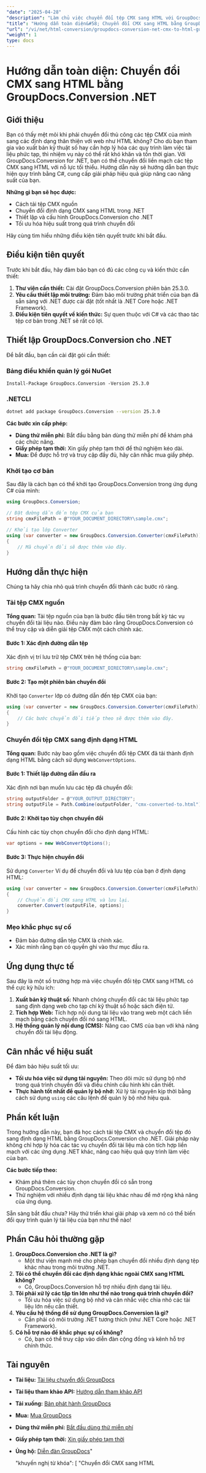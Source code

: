 ```yaml
---
"date": "2025-04-28"
"description": "Làm chủ việc chuyển đổi tệp CMX sang HTML với GroupDocs.Conversion cho .NET. Hướng dẫn này cung cấp hướng dẫn từng bước sử dụng C# để tích hợp quy trình làm việc tài liệu hiệu quả."
"title": "Hướng dẫn toàn diện&#58; Chuyển đổi CMX sang HTML bằng GroupDocs.Conversion .NET để tích hợp quy trình làm việc tài liệu liền mạch"
"url": "/vi/net/html-conversion/groupdocs-conversion-net-cmx-to-html-guide/"
"weight": 1
type: docs
---
```

# Hướng dẫn toàn diện: Chuyển đổi CMX sang HTML bằng GroupDocs.Conversion .NET

## Giới thiệu

Bạn có thấy mệt mỏi khi phải chuyển đổi thủ công các tệp CMX của mình sang các định dạng thân thiện với web như HTML không? Cho dù bạn tham gia vào xuất bản kỹ thuật số hay cần hợp lý hóa các quy trình làm việc tài liệu phức tạp, thì nhiệm vụ này có thể rất khó khăn và tốn thời gian. Với GroupDocs.Conversion for .NET, bạn có thể chuyển đổi liền mạch các tệp CMX sang HTML với nỗ lực tối thiểu. Hướng dẫn này sẽ hướng dẫn bạn thực hiện quy trình bằng C#, cung cấp giải pháp hiệu quả giúp nâng cao năng suất của bạn.

**Những gì bạn sẽ học được:**
- Cách tải tệp CMX nguồn
- Chuyển đổi định dạng CMX sang HTML trong .NET
- Thiết lập và cấu hình GroupDocs.Conversion cho .NET
- Tối ưu hóa hiệu suất trong quá trình chuyển đổi

Hãy cùng tìm hiểu những điều kiện tiên quyết trước khi bắt đầu.

## Điều kiện tiên quyết

Trước khi bắt đầu, hãy đảm bảo bạn có đủ các công cụ và kiến thức cần thiết:

1. **Thư viện cần thiết:** Cài đặt GroupDocs.Conversion phiên bản 25.3.0.
2. **Yêu cầu thiết lập môi trường:** Đảm bảo môi trường phát triển của bạn đã sẵn sàng với .NET được cài đặt (tốt nhất là .NET Core hoặc .NET Framework).
3. **Điều kiện tiên quyết về kiến thức:** Sự quen thuộc với C# và các thao tác tệp cơ bản trong .NET sẽ rất có lợi.

## Thiết lập GroupDocs.Conversion cho .NET

Để bắt đầu, bạn cần cài đặt gói cần thiết:

### Bảng điều khiển quản lý gói NuGet
```shell
Install-Package GroupDocs.Conversion -Version 25.3.0
```

### .NETCLI
```bash
dotnet add package GroupDocs.Conversion --version 25.3.0
```

**Các bước xin cấp phép:**
- **Dùng thử miễn phí:** Bắt đầu bằng bản dùng thử miễn phí để khám phá các chức năng.
- **Giấy phép tạm thời:** Xin giấy phép tạm thời để thử nghiệm kéo dài.
- **Mua:** Để được hỗ trợ và truy cập đầy đủ, hãy cân nhắc mua giấy phép.

### Khởi tạo cơ bản

Sau đây là cách bạn có thể khởi tạo GroupDocs.Conversion trong ứng dụng C# của mình:

```csharp
using GroupDocs.Conversion;

// Đặt đường dẫn đến tệp CMX của bạn
string cmxFilePath = @"YOUR_DOCUMENT_DIRECTORY\sample.cmx";

// Khởi tạo lớp Converter
using (var converter = new GroupDocs.Conversion.Converter(cmxFilePath))
{
    // Mã chuyển đổi sẽ được thêm vào đây.
}
```

## Hướng dẫn thực hiện

Chúng ta hãy chia nhỏ quá trình chuyển đổi thành các bước rõ ràng.

### Tải tệp CMX nguồn

**Tổng quan:** Tải tệp nguồn của bạn là bước đầu tiên trong bất kỳ tác vụ chuyển đổi tài liệu nào. Điều này đảm bảo rằng GroupDocs.Conversion có thể truy cập và diễn giải tệp CMX một cách chính xác.

#### Bước 1: Xác định đường dẫn tệp
Xác định vị trí lưu trữ tệp CMX trên hệ thống của bạn:

```csharp
string cmxFilePath = @"YOUR_DOCUMENT_DIRECTORY\sample.cmx";
```

#### Bước 2: Tạo một phiên bản chuyển đổi
Khởi tạo `Converter` lớp có đường dẫn đến tệp CMX của bạn:

```csharp
using (var converter = new GroupDocs.Conversion.Converter(cmxFilePath))
{
    // Các bước chuyển đổi tiếp theo sẽ được thêm vào đây.
}
```

### Chuyển đổi tệp CMX sang định dạng HTML

**Tổng quan:** Bước này bao gồm việc chuyển đổi tệp CMX đã tải thành định dạng HTML bằng cách sử dụng `WebConvertOptions`.

#### Bước 1: Thiết lập đường dẫn đầu ra
Xác định nơi bạn muốn lưu các tệp đã chuyển đổi:

```csharp
string outputFolder = @"YOUR_OUTPUT_DIRECTORY";
string outputFile = Path.Combine(outputFolder, "cmx-converted-to.html");
```

#### Bước 2: Khởi tạo tùy chọn chuyển đổi
Cấu hình các tùy chọn chuyển đổi cho định dạng HTML:

```csharp
var options = new WebConvertOptions();
```

#### Bước 3: Thực hiện chuyển đổi
Sử dụng `Converter` Ví dụ để chuyển đổi và lưu tệp của bạn ở định dạng HTML:

```csharp
using (var converter = new GroupDocs.Conversion.Converter(cmxFilePath))
{
    // Chuyển đổi CMX sang HTML và lưu lại.
    converter.Convert(outputFile, options);
}
```

### Mẹo khắc phục sự cố

- Đảm bảo đường dẫn tệp CMX là chính xác.
- Xác minh rằng bạn có quyền ghi vào thư mục đầu ra.

## Ứng dụng thực tế

Sau đây là một số trường hợp mà việc chuyển đổi tệp CMX sang HTML có thể cực kỳ hữu ích:

1. **Xuất bản kỹ thuật số:** Nhanh chóng chuyển đổi các tài liệu phức tạp sang định dạng web cho tạp chí kỹ thuật số hoặc sách điện tử.
2. **Tích hợp Web:** Tích hợp nội dung tài liệu vào trang web một cách liền mạch bằng cách chuyển đổi nó sang HTML.
3. **Hệ thống quản lý nội dung (CMS):** Nâng cao CMS của bạn với khả năng chuyển đổi tài liệu động.

## Cân nhắc về hiệu suất

Để đảm bảo hiệu suất tối ưu:

- **Tối ưu hóa việc sử dụng tài nguyên:** Theo dõi mức sử dụng bộ nhớ trong quá trình chuyển đổi và điều chỉnh cấu hình khi cần thiết.
- **Thực hành tốt nhất để quản lý bộ nhớ:** Xử lý tài nguyên kịp thời bằng cách sử dụng `using` các câu lệnh để quản lý bộ nhớ hiệu quả.

## Phần kết luận

Trong hướng dẫn này, bạn đã học cách tải tệp CMX và chuyển đổi tệp đó sang định dạng HTML bằng GroupDocs.Conversion cho .NET. Giải pháp này không chỉ hợp lý hóa các tác vụ chuyển đổi tài liệu mà còn tích hợp liền mạch với các ứng dụng .NET khác, nâng cao hiệu quả quy trình làm việc của bạn.

**Các bước tiếp theo:**
- Khám phá thêm các tùy chọn chuyển đổi có sẵn trong GroupDocs.Conversion.
- Thử nghiệm với nhiều định dạng tài liệu khác nhau để mở rộng khả năng của ứng dụng.

Sẵn sàng bắt đầu chưa? Hãy thử triển khai giải pháp và xem nó có thể biến đổi quy trình quản lý tài liệu của bạn như thế nào!

## Phần Câu hỏi thường gặp

1. **GroupDocs.Conversion cho .NET là gì?**
   - Một thư viện mạnh mẽ cho phép bạn chuyển đổi nhiều định dạng tệp khác nhau trong môi trường .NET.
2. **Tôi có thể chuyển đổi các định dạng khác ngoài CMX sang HTML không?**
   - Có, GroupDocs.Conversion hỗ trợ nhiều định dạng tài liệu.
3. **Tôi phải xử lý các tập tin lớn như thế nào trong quá trình chuyển đổi?**
   - Tối ưu hóa việc sử dụng bộ nhớ và cân nhắc việc chia nhỏ các tài liệu lớn nếu cần thiết.
4. **Yêu cầu hệ thống để sử dụng GroupDocs.Conversion là gì?**
   - Cần phải có môi trường .NET tương thích (như .NET Core hoặc .NET Framework).
5. **Có hỗ trợ nào để khắc phục sự cố không?**
   - Có, bạn có thể truy cập vào diễn đàn cộng đồng và kênh hỗ trợ chính thức.

## Tài nguyên

- **Tài liệu:** [Tài liệu chuyển đổi GroupDocs](https://docs.groupdocs.com/conversion/net/)
- **Tài liệu tham khảo API:** [Hướng dẫn tham khảo API](https://reference.groupdocs.com/conversion/net/)
- **Tải xuống:** [Bản phát hành GroupDocs](https://releases.groupdocs.com/conversion/net/)
- **Mua:** [Mua GroupDocs](https://purchase.groupdocs.com/buy)
- **Dùng thử miễn phí:** [Bắt đầu dùng thử miễn phí](https://releases.groupdocs.com/conversion/net/)
- **Giấy phép tạm thời:** [Xin giấy phép tạm thời](https://purchase.groupdocs.com/temporary-license/)
- **Ủng hộ:** [Diễn đàn GroupDocs](https://forum.groupdocs.com/c/conversion/10)"

  "khuyến nghị từ khóa": [
    "Chuyển đổi CMX sang HTML